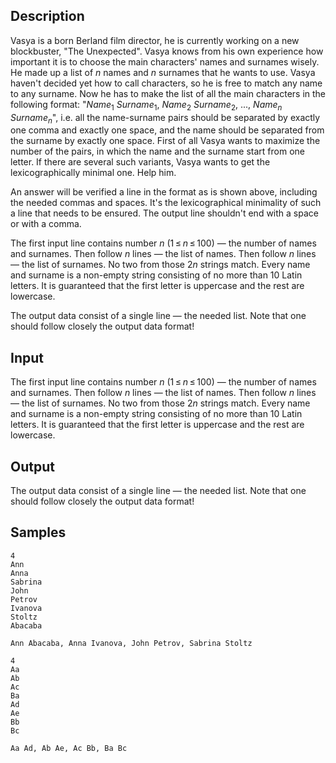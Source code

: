 ## Description

<div><p>Vasya is a born Berland film director, he is currently working on a new blockbuster, "The Unexpected". Vasya knows from his own experience how important it is to choose the main characters' names and surnames wisely. He made up a list of <span class="tex-span"><i>n</i></span> names and <span class="tex-span"><i>n</i></span> surnames that he wants to use. Vasya haven't decided yet how to call characters, so he is free to match any name to any surname. Now he has to make the list of all the main characters in the following format: "<span class="tex-font-style-tt"><span class="tex-span"><i>Name</i><sub class="lower-index">1</sub></span> <span class="tex-span"><i>Surname</i><sub class="lower-index">1</sub></span>, <span class="tex-span"><i>Name</i><sub class="lower-index">2</sub></span> <span class="tex-span"><i>Surname</i><sub class="lower-index">2</sub></span>, <span class="tex-span">...</span>, <span class="tex-span"><i>Name</i><sub class="lower-index"><i>n</i></sub></span> <span class="tex-span"><i>Surname</i><sub class="lower-index"><i>n</i></sub></span></span>", i.e. all the name-surname pairs should be separated by exactly one comma and exactly one space, and the name should be separated from the surname by exactly one space. First of all Vasya wants to maximize the number of the pairs, in which the name and the surname start from one letter. If there are several such variants, Vasya wants to get the lexicographically minimal one. Help him.</p><p>An answer will be verified a line in the format as is shown above, including the needed commas and spaces. It's the lexicographical minimality of such a line that needs to be ensured. The output line <span class="tex-font-style-bf">shouldn't end with a space or with a comma</span>.</p></div><div class="input-specification"><p>The first input line contains number <span class="tex-span"><i>n</i></span> (<span class="tex-span">1 ≤ <i>n</i> ≤ 100</span>) — the number of names and surnames. Then follow <span class="tex-span"><i>n</i></span> lines — the list of names. Then follow <span class="tex-span"><i>n</i></span> lines — the list of surnames. No two from those <span class="tex-span">2<i>n</i></span> strings match. Every name and surname is a non-empty string consisting of no more than 10 Latin letters. It is guaranteed that the first letter is uppercase and the rest are lowercase.</p></div><div class="output-specification"><p>The output data consist of a single line — the needed list. Note that <span class="tex-font-style-bf">one should follow closely</span> the output data format!</p></div>


## Input

<p>The first input line contains number <span class="tex-span"><i>n</i></span> (<span class="tex-span">1 ≤ <i>n</i> ≤ 100</span>) — the number of names and surnames. Then follow <span class="tex-span"><i>n</i></span> lines — the list of names. Then follow <span class="tex-span"><i>n</i></span> lines — the list of surnames. No two from those <span class="tex-span">2<i>n</i></span> strings match. Every name and surname is a non-empty string consisting of no more than 10 Latin letters. It is guaranteed that the first letter is uppercase and the rest are lowercase.</p>


## Output

<p>The output data consist of a single line — the needed list. Note that <span class="tex-font-style-bf">one should follow closely</span> the output data format!</p>


## Samples

```input1
4
Ann
Anna
Sabrina
John
Petrov
Ivanova
Stoltz
Abacaba

```

```output1
Ann Abacaba, Anna Ivanova, John Petrov, Sabrina Stoltz
```






```input2
4
Aa
Ab
Ac
Ba
Ad
Ae
Bb
Bc

```

```output2
Aa Ad, Ab Ae, Ac Bb, Ba Bc
```



